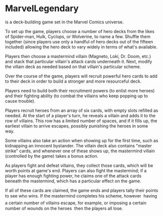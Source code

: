 # MarvelLegendary

is a deck-building game set in the Marvel Comics universe.

 

To set up the game, players choose a number of hero decks from the likes of Spider-man, Hulk,
 Cyclops, or Wolverine, to name a few. Shuffle them together (since players use only a 
 handful of hero decks out of the fifteen included) allowing the hero deck to vary widely in 
 terms of what's available.

 

Players then choose a mastermind villain (Magneto, Loki, Dr. Doom, etc.) and stack that 
particular villain's attack cards underneath it. Next, modify the villain deck as needed 
based on that villain's particular scheme.

 

Over the course of the game, players will recruit powerful hero cards to add to their deck in
order to build a stronger and more resourceful deck.

 

Players need to build both their recruitment powers (to enlist more heroes) and their
fighting ability (to combat the villains who keep popping up to cause trouble).

 

Players recruit heroes from an array of six cards, with empty slots refilled as needed. At
the start of a player's turn, he reveals a villain and adds it to the row of villains. This
row has a limited number of spaces, and if it fills up, the earliest villain to arrive
escapes, possibly punishing the heroes in some way.

 

Some villains also take an action when showing up for the first time, such as kidnapping an
innocent bystander. The villain deck also contains "master strike" cards, and whenever one of
these shows up, the mastermind villain (controlled by the game) takes a bonus action.

 

As players fight and defeat villains, they collect those cards, which will be worth points at
game's end. Players can also fight the mastermind; if a player has enough fighting power, he
claims one of the attack cards beneath the mastermind, which has a particular effect on the
game.

 

If all of these cards are claimed, the game ends and players tally their points to see who
wins. If the mastermind completes his scheme, however  having a certain number of villains
escape, for example, or imposing a certain number of wounds on the heroes  then the players
all lose.
